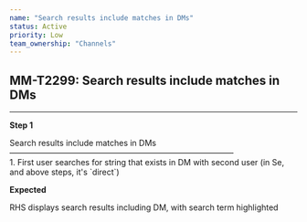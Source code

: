 ```yaml
---
name: "Search results include matches in DMs"
status: Active
priority: Low
team_ownership: "Channels"
---
```


## MM-T2299: Search results include matches in DMs

---

**Step 1**

Search results include matches in DMs\
————————————————————————————\
1\. First user searches for string that exists in DM with second user (in Se, and above steps, it's \`direct\`)

**Expected**

RHS displays search results including DM, with search term highlighted
